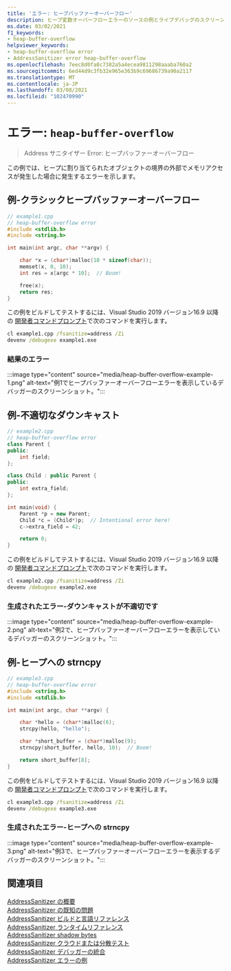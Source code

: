 ```yaml
---
title: 'エラー: ヒープバッファーオーバーフロー'
description: ヒープ変数オーバーフローエラーのソースの例とライブデバッグのスクリーンショット。
ms.date: 03/02/2021
f1_keywords:
- heap-buffer-overflow
helpviewer_keywords:
- heap-buffer-overflow error
- AddressSanitizer error heap-buffer-overflow
ms.openlocfilehash: 7eec8d0fa8c7382a5a4ecea9811298aaaba760a2
ms.sourcegitcommit: 6ed44d9c3fb32e965e363b9c69686739a90a2117
ms.translationtype: MT
ms.contentlocale: ja-JP
ms.lasthandoff: 03/08/2021
ms.locfileid: "102470990"
---
```

# <a name="error-heap-buffer-overflow"></a>エラー: `heap-buffer-overflow`

> Address サニタイザー Error: ヒープバッファーオーバーフロー

この例では、ヒープに割り当てられたオブジェクトの境界の外部でメモリアクセスが発生した場合に発生するエラーを示します。

## <a name="example---classic-heap-buffer-overflow"></a>例-クラシックヒープバッファーオーバーフロー

```cpp
// example1.cpp
// heap-buffer-overflow error
#include <stdlib.h>
#include <string.h>

int main(int argc, char **argv) {

    char *x = (char*)malloc(10 * sizeof(char));
    memset(x, 0, 10);
    int res = x[argc * 10];  // Boom!

    free(x);
    return res;
}
```

この例をビルドしてテストするには、Visual Studio 2019 バージョン16.9 以降の [開発者コマンドプロンプト](../build/building-on-the-command-line.md#developer_command_prompt_shortcuts)で次のコマンドを実行します。

```cmd
cl example1.cpp /fsanitize=address /Zi
devenv /debugexe example1.exe
```

### <a name="resulting-error"></a>結果のエラー

:::image type="content" source="media/heap-buffer-overflow-example-1.png" alt-text="例1でヒープバッファーオーバーフローエラーを表示しているデバッガーのスクリーンショット。":::

## <a name="example---improper-down-cast"></a>例-不適切なダウンキャスト

```cpp
// example2.cpp
// heap-buffer-overflow error
class Parent {
public:
    int field;
};

class Child : public Parent {
public:
    int extra_field;
};

int main(void) {
    Parent *p = new Parent;
    Child *c = (Child*)p;  // Intentional error here!
    c->extra_field = 42;

    return 0;
}
```

この例をビルドしてテストするには、Visual Studio 2019 バージョン16.9 以降の [開発者コマンドプロンプト](../build/building-on-the-command-line.md#developer_command_prompt_shortcuts)で次のコマンドを実行します。

```cmd
cl example2.cpp /fsanitize=address /Zi
devenv /debugexe example2.exe
```

### <a name="resulting-error---improper-down-cast"></a>生成されたエラー-ダウンキャストが不適切です

:::image type="content" source="media/heap-buffer-overflow-example-2.png" alt-text="例2で、ヒープバッファーオーバーフローエラーを表示しているデバッガーのスクリーンショット。":::

## <a name="example---strncpy-into-heap"></a>例-ヒープへの strncpy

```cpp
// example3.cpp
// heap-buffer-overflow error
#include <string.h>
#include <stdlib.h>

int main(int argc, char **argv) {

    char *hello = (char*)malloc(6);
    strcpy(hello, "hello");

    char *short_buffer = (char*)malloc(9);
    strncpy(short_buffer, hello, 10);  // Boom!

    return short_buffer[8];
}
```

この例をビルドしてテストするには、Visual Studio 2019 バージョン16.9 以降の [開発者コマンドプロンプト](../build/building-on-the-command-line.md#developer_command_prompt_shortcuts)で次のコマンドを実行します。

```cmd
cl example3.cpp /fsanitize=address /Zi
devenv /debugexe example3.exe
```

### <a name="resulting-error---strncpy-into-heap"></a>生成されたエラー-ヒープへの strncpy

:::image type="content" source="media/heap-buffer-overflow-example-3.png" alt-text="例3で、ヒープバッファーオーバーフローエラーを表示するデバッガーのスクリーンショット。":::

## <a name="see-also"></a>関連項目

[AddressSanitizer の概要](./asan.md)\
[AddressSanitizer の既知の問題](./asan-known-issues.md)\
[AddressSanitizer ビルドと言語リファレンス](./asan-building.md)\
[AddressSanitizer ランタイムリファレンス](./asan-runtime.md)\
[AddressSanitizer shadow bytes](./asan-shadow-bytes.md)\
[AddressSanitizer クラウドまたは分散テスト](./asan-offline-crash-dumps.md)\
[AddressSanitizer デバッガーの統合](./asan-debugger-integration.md)\
[AddressSanitizer エラーの例](./asan-error-examples.md)
